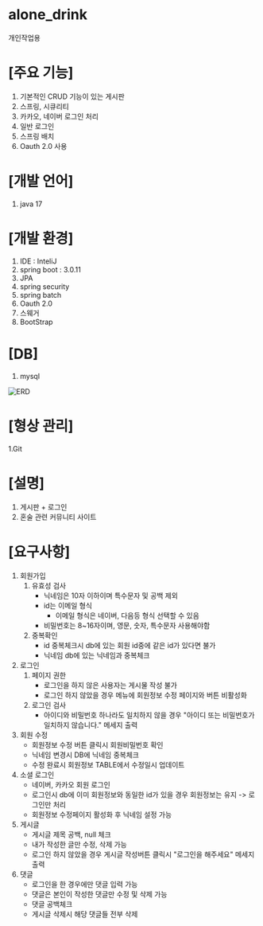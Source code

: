 # alone_drink
개인작업용

# [주요 기능]

1. 기본적인 CRUD 기능이 있는 게시판
2. 스프링, 시큐리티
3. 카카오, 네이버 로그인 처리
4. 일반 로그인
5. 스프링 배치
6. Oauth 2.0 사용

# [개발 언어]

1. java 17

# [개발 환경]

1. IDE : InteliJ
2. spring boot : 3.0.11
3. JPA
4. spring security
5. spring batch
6. Oauth 2.0
7. 스웨거
8. BootStrap

# [DB]

1. mysql

![ERD](https://github.com/jh950925/alone_drink/assets/49939169/48c1f7c9-afd9-4e59-8e94-158cb59c9c15)


# [형상 관리]

1.Git

# [설명]

1. 게시판 + 로그인
2. 혼술 관련 커뮤니티 사이트


# [요구사항]

1. 회원가입
    1. 유효성 검사
        - 닉네임은 10자 이하이며 특수문자 및 공백 제외
        - id는 이메일 형식
            - 이메일 형식은 네이버, 다음등 형식 선택할 수 있음
        - 비밀번호는 8~16자이며, 영문, 숫자, 특수문자 사용해야함
    2. 중복확인
        - id 중복체크시 db에 있는 회원 id중에 같은 id가 있다면 불가
        - 닉네임 db에 있는 닉네임과 중복체크
2. 로그인
    1. 페이지 권한
        - 로그인을 하지 않은 사용자는 게시물 작성 불가
        - 로그인 하지 않았을 경우 메뉴에 회원정보 수정 페이지와 버튼 비활성화
    2. 로그인 검사
        - 아이디와 비밀번호 하나라도 일치하지 않을 경우 "아이디 또는 비밀번호가 일치하지 않습니다." 메세지 출력
3. 회원 수정
    - 회원정보 수정 버튼 클릭시 회원비밀번호 확인
    - 닉네임 변경시 DB에 닉네임 중복체크
    - 수정 완료시 회원정보 TABLE에서 수정일시 업데이트
4. 소셜 로그인
    - 네이버, 카카오 회원 로그인
    - 로그인시 db에 이미 회원정보와 동일한 id가 있을 경우 회원정보는 유지 -> 로그인만 처리
    - 회원정보 수정페이지 활성화 후 닉네임 설정 가능
5. 게시글
    - 게시글 제목 공백, null 체크
    - 내가 작성한 글만 수정, 삭제 가능
    - 로그인 하지 않았을 경우 게시글 작성버튼 클릭시 "로그인을 해주세요" 메세지 출력
6. 댓글
    - 로그인을 한 경우에만 댓글 입력 가능
    - 댓글은 본인이 작성한 댓글만 수정 및 삭제 가능
    - 댓글 공백체크
    - 게시글 삭제시 해당 댓글들 전부 삭제

